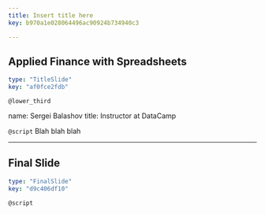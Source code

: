 ```yaml
---
title: Insert title here
key: b970a1e028064496ac90924b734940c3

---
```

## Applied Finance with Spreadsheets

```yaml
type: "TitleSlide"
key: "af0fce2fdb"
```

`@lower_third`

name: Sergei Balashov
title: Instructor at DataCamp


`@script`
Blah blah blah


---
## Final Slide

```yaml
type: "FinalSlide"
key: "d9c406df10"
```

`@script`


